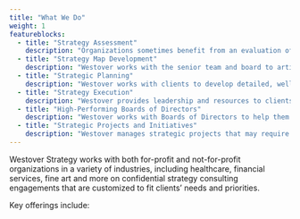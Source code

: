 ```yaml
---
title: "What We Do"
weight: 1
featureblocks:
  - title: "Strategy Assessment"
    description: "Organizations sometimes benefit from an evaluation of strategy and execution plans by an objective third party.  Westover provides such services, including identification of critical gaps and recommendations on how to address them. Westover’s strategy assessment helps clients appreciate how gaps in their strategic plan may present barriers to sustainable growth."
  - title: "Strategy Map Development"
    description: "Westover works with the senior team and board to articulate and/or update the organization’s mission, vision and values and establish measurable objectives for four key perspectives in a one-page Strategy Map. The process may include an offsite facilitated by Westover as well as advice on effective communication of the Map to key stakeholders."
  - title: "Strategic Planning"
    description: "Westover works with clients to develop detailed, well-considered three-to-five year Strategic Plans, ideally expanding upon a Strategy Map as the plan’s foundation. The plan reflects internal and external assessments of the client organization and industry and articulates strategic initiatives designed to accomplish key objectives, along with associated metrics, resource requirements and projected financials. The process may include an offsite facilitated by Westover."
  - title: "Strategy Execution"
    description: "Westover provides leadership and resources to clients who have developed a strategic plan and require external support in prioritizing and accomplishing objectives established through the planning process."
  - title: "High-Performing Boards of Directors"
    description: "Westover works with Boards of Directors to help them become high-performing boards that provide the underlying organization a competitive advantage. During such engagements, Westover works with the board to develop a customized list of substantive issues reflected in a board calendar, establish expectations for board members and address board composition, culture and engagement. The process may include a board retreat facilitated by Westover."
  - title: "Strategic Projects and Initiatives"
    description: "Westover manages strategic projects that may require expertise not available within an organization or that require supplemental resources for project management and completion."
---
```

Westover Strategy works with both for-profit and not-for-profit organizations in a variety of industries, including healthcare, financial services, fine art and more on confidential strategy consulting engagements that are customized to fit clients’ needs and priorities. 

Key offerings include:
